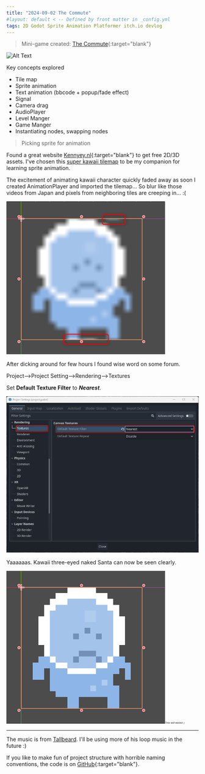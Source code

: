 ```yaml
---
title: "2024-09-02 The Commute"
#layout: default < -- Defined by front matter in _config.yml
tags: 2D Godot Sprite Animation Platformer itch.io devlog
---
```


>Mini-game created: [The Commute](https://narco-neko.itch.io/the-commute){:target="blank"}

![Alt Text](\asset\recording\2024_09\commute.gif)

Key concepts explored
- Tile map
- Sprite animation 
- Text animation (bbcode + popup/fade effect)
- Signal
- Camera drag
- AudioPlayer
- Level Manger
- Game Manger
- Instantiating nodes, swapping nodes


>Picking sprite for animation

Found a great website [Kennyey.nl](https://kenney.nl/assets){:target="blank"} to get free 2D/3D assets. 
I've chosen this [super kawaii tilemap](\asset\recording\2024_09\tilemap_packed.png) to be my companion for learning sprite animation.

The excitement of animating kawaii character quickly faded away as soon I created AnimationPlayer and imported the tilemap... So blur like those videos from Japan and pixels from neighboring tiles are creeping in... :(

![Alt Text](\asset\recording\2024_09\render_blur.png)

After dicking around for few hours I found wise word on some forum.

Project-->Project Setting-->Rendering-->Textures

Set **Default Texture Filter** to ***Nearest***. 

![Alt Text](\asset\recording\2024_09\render_setting.png)

Yaaaaaas. Kawaii three-eyed naked Santa can now be seen clearly. 

![Alt Text](\asset\recording\2024_09\render_clear.png)<span style="font-size:0.4em;">*Time well wasted :)*</span>

--------------------------
The music is from [Tallbeard](https://tallbeard.itch.io/music-loop-bundle). I'll be using more of his loop music in the future :)

If you like to make fun of project structure with horrible naming conventions, the code is on [GitHub](https://github.com/mambo-san/theCommute/){:target="blank"}. 